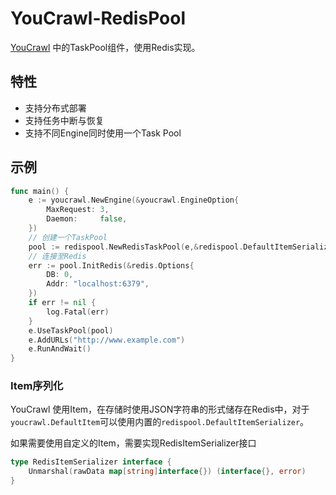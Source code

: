 # YouCrawl-RedisPool
[YouCrawl](https://github.com/AllenTom/YouCrawl) 中的TaskPool组件，使用Redis实现。

## 特性
- 支持分布式部署
- 支持任务中断与恢复
- 支持不同Engine同时使用一个Task Pool

## 示例
```go
func main() {
	e := youcrawl.NewEngine(&youcrawl.EngineOption{
		MaxRequest: 3,
		Daemon:     false,
	})
	// 创建一个TaskPool
	pool := redispool.NewRedisTaskPool(e,&redispool.DefaultItemSerializer{})
	// 连接至Redis
	err := pool.InitRedis(&redis.Options{
		DB: 0,
		Addr: "localhost:6379",
	})
	if err != nil {
		log.Fatal(err)
	}
	e.UseTaskPool(pool)
	e.AddURLs("http://www.example.com")
	e.RunAndWait()
}
```

### Item序列化
YouCrawl 使用Item，在存储时使用JSON字符串的形式储存在Redis中，对于`youcrawl.DefaultItem`可以使用内置的`redispool.DefaultItemSerializer`。

如果需要使用自定义的Item，需要实现RedisItemSerializer接口

```go
type RedisItemSerializer interface {
	Unmarshal(rawData map[string]interface{}) (interface{}, error)
}
```
